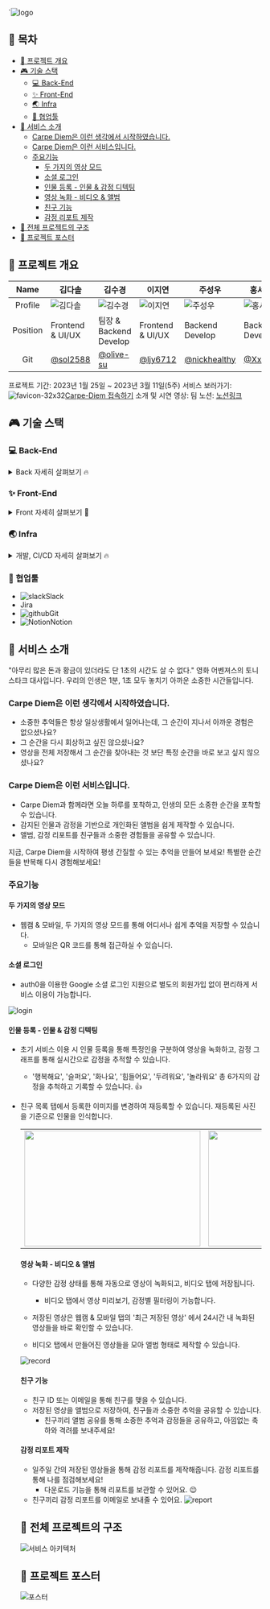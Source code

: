 `![logo](https://user-images.githubusercontent.com/66216102/224023729-c3fef6b4-d45a-48a8-8e7c-1be533e18078.png)

## 🚀 목차

- [🚀 프로젝트 개요](#🚀-프로젝트-개요)
- [🎮 기술 스택](#🎮-기술-스택)
  - [💻 Back-End](#💻-back-end)
  - [✨ Front-End](#✨-front-end)
  - [🌏 Infra](#🌏-infra)
  - [🫡 협업툴](#🫡-협업툴)
- [🚀 서비스 소개](#🚀-서비스-소개)
  - [Carpe Diem은 이런 생각에서 시작하였습니다.](#carpe-diem은-이런-생각에서-시작하였습니다)
  - [Carpe Diem은 이런 서비스입니다.](#carpe-diem은-이런-서비스입니다)
  - [주요기능](#주요기능)
    - [두 가지의 영상 모드](#두-가지의-영상-모드)
    - [소셜 로그인](#소셜-로그인)
    - [인물 등록 - 인물 & 감정 디텍팅](#인물-등록---인물--감정-디텍팅)
    - [영상 녹화 - 비디오 & 앨범](#영상-녹화---비디오--앨범)
    - [친구 기능](#친구-기능)
    - [감정 리포트 제작](#감정-리포트-제작)
- [🚀 전체 프로젝트의 구조](#🚀-전체-프로젝트의-구조)
- [🚀 프로젝트 포스터](#🚀-프로젝트-포스터)

## 🚀 프로젝트 개요

|   Name   | 김다솔                                                                                                            | 김수경                                                                                                            | 이지연                                                                                                            | 주성우                                                                                                            | 홍서희                                                                                                           |
| :------: | ----------------------------------------------------------------------------------------------------------------- | ----------------------------------------------------------------------------------------------------------------- | ----------------------------------------------------------------------------------------------------------------- | ----------------------------------------------------------------------------------------------------------------- | ---------------------------------------------------------------------------------------------------------------- |
| Profile  | ![김다솔](https://user-images.githubusercontent.com/66216102/224022201-5cecf932-469b-416e-8e43-e62ec1286337.jpeg) | ![김수경](https://user-images.githubusercontent.com/66216102/224022211-d841609e-5e04-4246-95bc-893bb0b95959.jpeg) | ![이지연](https://user-images.githubusercontent.com/66216102/224022216-5b8070a7-afb1-4d60-b21f-2fcd74f54cf8.jpeg) | ![주성우](https://user-images.githubusercontent.com/66216102/224022220-16542f51-9dcd-45a8-a1af-b04422a125cc.jpeg) | ![홍서희](https://user-images.githubusercontent.com/66216102/224022221-e2ce65ca-a78e-4589-9ae3-38eb04af98f3.jpg) |
| Position | Frontend & UI/UX                                                                                                  | 팀장 & Backend Develop                                                                                            | Frontend & UI/UX                                                                                                  | Backend Develop                                                                                                   | Backend Develop                                                                                                  |
|   Git    | [@sol2588](https://github.com/sol2588)                                                                            | [@olive-su](https://github.com/olive-su)                                                                          | [@ljy6712](https://github.com/ljy6712)                                                                            | [@nickhealthy](https://github.com/nickhealthy)                                                                    | [@XxoSio](https://github.com/XxoSio)                                                                             |

프로젝트 기간: 2023년 1월 25일 ~ 2023년 3월 11일(5주)
서비스 보러가기: ![favicon-32x32](https://user-images.githubusercontent.com/66216102/224023859-edc77f7f-9169-4d68-a0f0-773a180e4706.png)[Carpe-Diem 접속하기](https://jungle-carpediem.site/)
소개 및 시연 영상:
팀 노션: [노션링크](https://www.notion.so/kimpp/CARPE-DIEM-WIKI-1647f0a74db346b3b3edddebe390cd48)

## 🎮 기술 스택

### 💻 Back-End

<details>
      <summary>Back 자세히 살펴보기 🔥</summary>
      <ul>
        <li>기술스택 ⚙ 및 라이브러리 📚</li>
      </ul>
      <ul>
          <li><img src='https://user-images.githubusercontent.com/66216102/224264138-0edc6152-a748-4118-9cf2-fc4898c16c68.png'/>Nodejs v18.14.0</li>
          <li><img src='https://user-images.githubusercontent.com/66216102/224264127-57727e5f-5602-4b16-9e40-046b483a9276.png'/>express: 4.17.17</li>
          <li><img src='https://user-images.githubusercontent.com/66216102/224264117-eeb99abc-0445-4b26-93d1-aac2f9f6898f.png'/>eslint: 8.33.0</li>
          <li><img src='https://user-images.githubusercontent.com/66216102/224264995-09b056e5-7669-481b-91e8-43d888828c47.png'/>typescript: 4.9.5</li>
					<li><img src='https://user-images.githubusercontent.com/66216102/224264994-93ffc8de-a92a-45f0-b19f-4e2eac64af81.png'/>dotenv: 16.0.3</li>
        	<li><img src='https://user-images.githubusercontent.com/66216102/224265356-8c73514d-9775-4728-ba97-93f87fa521bb.png'/>aws-sdk: 3.266</li>
  	      <li><img src=''/>multer: 8.33.0</li>
          <li><img src='https://user-images.githubusercontent.com/66216102/224264989-00f768e1-ad7f-48aa-bf42-94cd3cc51e98.png'/>socket.io: 4.6.1</li>
	        <li><img src='https://user-images.githubusercontent.com/66216102/224264142-38b6385c-f684-4994-8288-6b6df487a530.png'/>passport: 0.6.0</li>
	        <li><img src='https://user-images.githubusercontent.com/66216102/224264142-38b6385c-f684-4994-8288-6b6df487a530.png'/>passport-google-oauth2: 0.2.0</li>
        	<li><img src=''/>swagger-jsdoc: 6.2.8</li>
        	<li><img src=''/>swagger-ui-express: 4.6.0</li>
          <li><img src=''/>cors: 2.8.5</li>
          <li><img src='https://user-images.githubusercontent.com/66216102/224264131-18f9cac3-9af3-439f-b902-9552cce9a605.png'/>mysql: 8.0.28</li>
          <li><img src='https://user-images.githubusercontent.com/66216102/224264143-8b481f85-594d-4b57-96af-54a04d27e539.png'/>sequelize: 6.28.0</li>
          <li><img src='https://user-images.githubusercontent.com/66216102/224264999-d220bce1-5802-4bf6-b199-d0af409904fe.png'/>winston: 3.8.2</li>
        	<li><img src='https://user-images.githubusercontent.com/66216102/224264999-d220bce1-5802-4bf6-b199-d0af409904fe.png'/>winston-daily-rotate-file: 4.7.1</li>
      </ul>
  </details>

### ✨ Front-End

<details>
    <summary>Front 자세히 살펴보기 🌈</summary>
    <ul>
        <li>기술스택 ⚙ 및 라이브러리 📚</li>
    </ul>   
    <ul>
      <li>JS, HTML, CSS</li>
        <li><img src='https://user-images.githubusercontent.com/66216102/224266842-8f9ddd03-2693-461a-a3e6-48a62781aeb7.png'/>react: 18.2.0</li>
        <li><img src=''/>react-webcam: 7.0.1</li>
        <li><img src='https://user-images.githubusercontent.com/66216102/224266847-3d5ba778-a382-4a4a-a327-19fdecf55961.png'/>redux: 4.2.1</li>
        <li><img src='https://user-images.githubusercontent.com/66216102/224266847-3d5ba778-a382-4a4a-a327-19fdecf55961.png'/>redux-saga: 1.2.2</li>
        <li><img src=''/>styled-components: 5.3.6</li>
        <li><img src='https://user-images.githubusercontent.com/66216102/224264989-00f768e1-ad7f-48aa-bf42-94cd3cc51e98.png'/>socket.io-client: 4.6.0</li>
        <li><img src=''/>styled-components: 5.3.6</li>
   		  <li><img src='https://user-images.githubusercontent.com/66216102/224265356-8c73514d-9775-4728-ba97-93f87fa521bb.png'/>aws-sdk: 3.266</li>
        <li><img src=''/>axios @0.21.1 : Promise 기반 HTPP 클라이언트</li>
        <li><img src=''/>fontawesome @2.0.2 : 아이콘 라이브러리</li>
        <li><img src=''/>openvidu-browser @2.17.0 : webRTC 라이브러리</li>
        <li><img src=''/>vue-awesome-swiper @4.1.1 : 이미지 슬라이더 라이브러리</li>
      <li><img src='https://user-images.githubusercontent.com/66216102/224264117-eeb99abc-0445-4b26-93d1-aac2f9f6898f.png'/>eslint & prettier @6.7.2 : 협업을 위한 formatter 라이브러리</li>
        <li>"@mui/material": "^5.11.7"</li>
      	<li><img src='https://user-images.githubusercontent.com/66216102/224266855-0f802f93-25cc-4aed-94a6-453206a51804.png'/>yarn: 3.4.1</li>
        <li>"@react-oauth/google": "^0.7.0"</li>
        <li>"html2canvas": "^1.4.1",</li>
        <li>"react-images-upload": "^1.2.8",</li>
        <li>"@types/swiper": "^6.0.0",</li>
    </ul>
</details>


### 🌏 Infra

  <details>
      <summary>개발, CI/CD 자세히 살펴보기 🔥</summary>
      <ul>
          <li><img src=''/>AWS IAM - Access Management</li>
          <li><img src='https://user-images.githubusercontent.com/66216102/224265881-0913eef6-823b-4504-bbb8-dc4a52624cf1.png'/>AWS EC2 - Deploy Server</li>
         	<li><img src=''/>AWS Lambda - Change File extension, Make Thumbnail, Batch</li>
          <li><img src='https://user-images.githubusercontent.com/66216102/224265876-9c4decdf-4db5-467d-b1ea-ce51c250cb43.png'/>AWS Cloud Front - CDN</li>
          <li><img src='https://user-images.githubusercontent.com/66216102/224265890-611527f2-bc0f-4406-a578-5e11d9e30afa.png'/>AWS S3 - File(Image, Video) Server</li>
          <li><img src='https://user-images.githubusercontent.com/66216102/224265887-d75e49a5-3142-4bc8-b158-b9cef781faad.png'/>AWS RDS - DB Server</li>
	        <li><img src='https://user-images.githubusercontent.com/66216102/224264133-4050418b-93d3-45e1-ae10-d019af337e4f.png'/>Nginx - WEB Server</li>
          <li><img src=''/>Github Action</li>
          <li><img src='https://user-images.githubusercontent.com/66216102/224265361-58d20587-0ef0-4307-8906-c78cad062faa.png'/>Docker</li>
      </ul>
  </details>

### 🫡 협업툴

- ![slack](https://user-images.githubusercontent.com/66216102/224266849-ba599070-7921-4454-9780-bb8890b51996.png)Slack
- Jira
- ![github](https://user-images.githubusercontent.com/66216102/224265368-70504ef1-5678-4c1a-9863-1823203c4b4e.png)Git
- ![Notion](https://user-images.githubusercontent.com/66216102/224267565-955bf2eb-e3d9-4c3a-bee9-cf04be016966.png)Notion

## 🚀 서비스 소개

"아무리 많은 돈과 황금이 있더라도 단 1초의 시간도 살 수 없다." 영화 어벤져스의 토니스타크 대사입니다.
우리의 인생은 1분, 1초 모두 놓치기 아까운 소중한 시간들입니다.

### Carpe Diem은 이런 생각에서 시작하였습니다.

- 소중한 추억들은 항상 일상생활에서 일어나는데, 그 순간이 지나서 아까운 경험은 없으셨나요?
- 그 순간을 다시 회상하고 싶진 않으셨나요?
- 영상을 전체 저장해서 그 순간을 찾아내는 것 보단 특정 순간을 바로 보고 싶지 않으셨나요?

### Carpe Diem은 이런 서비스입니다.

- Carpe Diem과 함께라면 오늘 하루를 포착하고, 인생의 모든 소중한 순간을 포착할 수 있습니다.
- 감지된 인물과 감정을 기반으로 개인화된 앨범을 쉽게 제작할 수 있습니다.
- 앨범, 감정 리포트를 친구들과 소중한 경험들을 공유할 수 있습니다.

지금, Carpe Diem을 시작하여 평생 간질할 수 있는 추억을 만들어 보세요!
특별한 순간들을 반복해 다시 경험해보세요!

### 주요기능

#### 두 가지의 영상 모드

- 웹캠 & 모바일, 두 가지의 영상 모드를 통해 어디서나 쉽게 추억을 저장할 수 있습니다.
  - 모바일은 QR 코드를 통해 접근하실 수 있습니다.

#### 소셜 로그인

- auth0을 이용한 Google 소셜 로그인 지원으로 별도의 회원가입 없이 편리하게 서비스 이용이 가능합니다.

![login](https://user-images.githubusercontent.com/66216102/224342324-8e5eeca2-bb36-4c3a-aa80-71202f5a1f61.gif)

#### 인물 등록 - 인물 & 감정 디텍팅

- 초기 서비스 이용 시 인물 등록을 통해 특정인을 구분하여 영상을 녹화하고, 감정 그래프를 통해 실시간으로 감정을 추적할 수 있습니다.
  - '행복해요', '슬퍼요', '화나요', '힘들어요', '두려워요', '놀라워요' 총 6가지의 감정을 추척하고 기록할 수 있습니다. 👍
- 친구 목록 탭에서 등록한 이미지를 변경하여 재등록할 수 있습니다. 재등록된 사진을 기준으로 인물을 인식합니다.

  <table border="0" >
    <tr>
        <td>    <img width="350" height="230" src="https://user-images.githubusercontent.com/66216102/224342071-c6dd10d1-6fbb-4c33-bacb-17c24412957e.gif"> </img></td>
        <td>    <img width="350" height="230" src="https://user-images.githubusercontent.com/66216102/224342085-7239d891-27d2-47fb-bc89-8f91e3eea993.gif"> </img></td>
   </tr>
</table>

#### 영상 녹화 - 비디오 & 앨범

- 다양한 감정 상태를 통해 자동으로 영상이 녹화되고, 비디오 탭에 저장됩니다.

  - 비디오 탭에서 영상 미리보기, 감정별 필터링이 가능합니다.

- 저장된 영상은 웹캠 & 모바일 탭의 '최근 저장된 영상' 에서 24시간 내 녹화된 영상들을 바로 확인할 수 있습니다.
- 비디오 탭에서 만들어진 영상들을 모아 앨범 형태로 제작할 수 있습니다.

![record](https://user-images.githubusercontent.com/66216102/224341879-813e8400-7683-4a6a-8c15-b45123258780.gif)

#### 친구 기능

- 친구 ID 또는 이메일을 통해 친구를 맺을 수 있습니다.
- 저장된 영상을 앨범으로 저장하여, 친구들과 소중한 추억을 공유할 수 있습니다.
  - 친구끼리 앨범 공유를 통해 소중한 추억과 감정들을 공유하고, 아낌없는 축하와 격려를 보내주세요!

#### 감정 리포트 제작

- 일주일 간의 저장된 영상들을 통해 감정 리포트를 제작해줍니다. 감정 리포트를 통해 나를 점검해보세요!
  - 다운로드 기능을 통해 리포트를 보관할 수 있어요. 😉
- 친구끼리 감정 리포트를 이메일로 보내줄 수 있어요.
  ![report](https://user-images.githubusercontent.com/66216102/224341609-e8c745e5-508c-4def-8c04-fa2e9cd05f32.gif)

## 🚀 전체 프로젝트의 구조

![서비스 아키텍처](https://user-images.githubusercontent.com/66216102/224341403-20838d86-c17e-414b-9093-160c337fc3b5.png)

## 🚀 프로젝트 포스터

![포스터](https://user-images.githubusercontent.com/66216102/224221024-947782bc-c67c-4f53-a6ad-7957c980d618.png)
